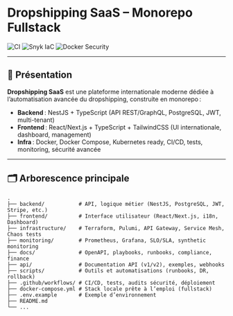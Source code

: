 # Dropshipping SaaS – Monorepo Fullstack

![CI](https://github.com/zguenini/project-root/actions/workflows/security-audit.yml/badge.svg)
![Snyk IaC](https://github.com/zguenini/project-root/actions/workflows/snyk-infra.yml/badge.svg)
![Docker Security](https://github.com/zguenini/project-root/actions/workflows/docker-security.yml/badge.svg)

---

## 🚀 Présentation

**Dropshipping SaaS** est une plateforme internationale moderne dédiée à l’automatisation avancée du dropshipping, construite en monorepo :  
- **Backend** : NestJS + TypeScript (API REST/GraphQL, PostgreSQL, JWT, multi-tenant)
- **Frontend** : React/Next.js + TypeScript + TailwindCSS (UI internationale, dashboard, management)
- **Infra** : Docker, Docker Compose, Kubernetes ready, CI/CD, tests, monitoring, sécurité avancée

---

## 🗂️ Arborescence principale

```plaintext
.
├── backend/           # API, logique métier (NestJS, PostgreSQL, JWT, Stripe, etc.)
├── frontend/          # Interface utilisateur (React/Next.js, i18n, Dashboard)
├── infrastructure/    # Terraform, Pulumi, API Gateway, Service Mesh, Chaos tests
├── monitoring/        # Prometheus, Grafana, SLO/SLA, synthetic monitoring
├── docs/              # OpenAPI, playbooks, runbooks, compliance, finance
├── api/               # Documentation API (v1/v2), exemples, webhooks
├── scripts/           # Outils et automatisations (runbooks, DR, rollback)
├── .github/workflows/ # CI/CD, tests, audits sécurité, déploiement
├── docker-compose.yml # Stack locale prête à l’emploi (fullstack)
├── .env.example       # Exemple d’environnement
├── README.md
└── ...

